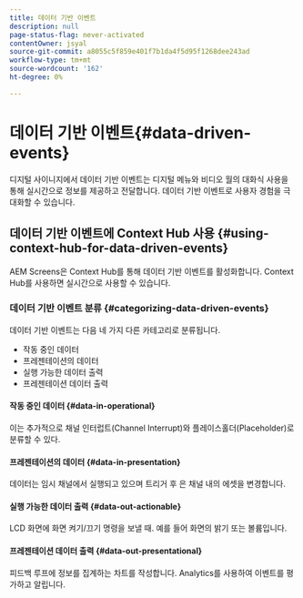 ```yaml
---
title: 데이터 기반 이벤트
description: null
page-status-flag: never-activated
contentOwner: jsyal
source-git-commit: a8055c5f859e401f7b1da4f5d95f1268dee243ad
workflow-type: tm+mt
source-wordcount: '162'
ht-degree: 0%

---
```



# 데이터 기반 이벤트{#data-driven-events}

디지털 사이니지에서 데이터 기반 이벤트는 디지털 메뉴와 비디오 월의 대화식 사용을 통해 실시간으로 정보를 제공하고 전달합니다. 데이터 기반 이벤트로 사용자 경험을 극대화할 수 있습니다.

## 데이터 기반 이벤트에 Context Hub 사용 {#using-context-hub-for-data-driven-events}

AEM Screens은 Context Hub를 통해 데이터 기반 이벤트를 활성화합니다. Context Hub를 사용하면 실시간으로 사용할 수 있습니다.

### 데이터 기반 이벤트 분류 {#categorizing-data-driven-events}

데이터 기반 이벤트는 다음 네 가지 다른 카테고리로 분류됩니다.

* 작동 중인 데이터
* 프레젠테이션의 데이터
* 실행 가능한 데이터 출력
* 프레젠테이션 데이터 출력

#### 작동 중인 데이터 {#data-in-operational}

이는 추가적으로 채널 인터럽트(Channel Interrupt)와 플레이스홀더(Placeholder)로 분류할 수 있다.

#### 프레젠테이션의 데이터 {#data-in-presentation}

데이터는 임시 채널에서 실행되고 있으며 트리거 후 은 채널 내의 에셋을 변경합니다.

#### 실행 가능한 데이터 출력 {#data-out-actionable}

LCD 화면에 화면 켜기/끄기 명령을 보낼 때. 예를 들어 화면의 밝기 또는 볼륨입니다.

#### 프레젠테이션 데이터 출력 {#data-out-presentational}

피드백 루프에 정보를 집계하는 차트를 작성합니다. Analytics를 사용하여 이벤트를 평가하고 알립니다.
